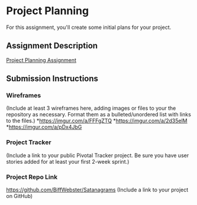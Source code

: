# Project Planning
For this assignment, you'll create some initial plans for your project.

## Assignment Description
[Project Planning Assignment](https://education.launchcode.org/liftoff/assignments/planning/)

## Submission Instructions

### Wireframes

(Include at least 3 wireframes here, adding images or files to your the repository as necessary. Format them as a bulleted/unordered list with links to the files.)
*https://imgur.com/a/FFFgZTQ
*https://imgur.com/a/2d35elM
*https://imgur.com/a/pDx4JbG

### Project Tracker

(Include a link to your public Pivotal Tracker project. Be sure you have user stories added for at least your first 2-week sprint.)

### Project Repo Link
https://github.com/BiffWebster/Satanagrams
(Include a link to your project on GitHub)
